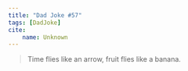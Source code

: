 ```yaml
---
title: "Dad Joke #57"
tags: [DadJoke]
cite:
    name: Unknown
---
```


> Time flies like an arrow, fruit flies like a banana.
